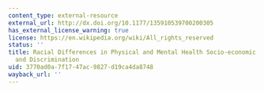 ```yaml
---
content_type: external-resource
external_url: http://dx.doi.org/10.1177/135910539700200305
has_external_license_warning: true
license: https://en.wikipedia.org/wiki/All_rights_reserved
status: ''
title: Racial Differences in Physical and Mental Health Socio-economic Status, Stress
  and Discrimination
uid: 3770ad0a-7f17-47ac-9827-d19ca4da8748
wayback_url: ''
---
```

